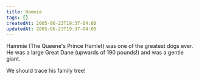 ```yaml
---
title: Hammie
tags: []
createdAt: 2005-06-23T19:37-04:00
updatedAt: 2005-06-23T19:37-04:00
---
```


Hammie (The Queene's Prince Hamlet) was one of the greatest dogs ever. He was a large Great Dane (upwards of 190 pounds!) and was a gentle giant.

We should trace his family tree!

